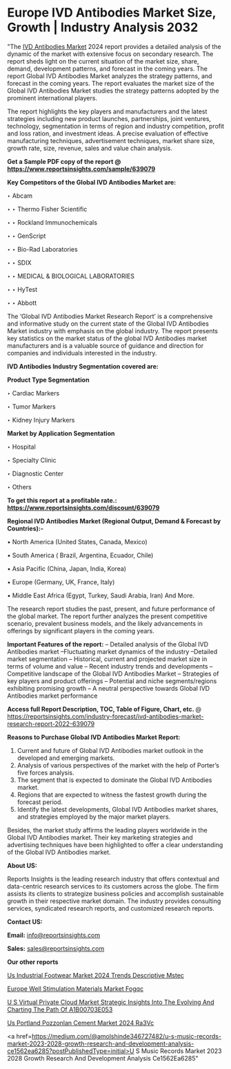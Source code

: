 # Europe IVD Antibodies Market Size, Growth | Industry Analysis 2032

"The <a href=https://www.reportsinsights.com/sample/639079>IVD Antibodies Market</a> 2024 report provides a detailed analysis of the dynamic of the market with extensive focus on secondary research. The report sheds light on the current situation of the market size, share, demand, development patterns, and forecast in the coming years. The report Global IVD Antibodies Market analyzes the strategy patterns, and forecast in the coming years. The report evaluates the market size of the Global IVD Antibodies Market studies the strategy patterns adopted by the prominent international players.

The report highlights the key players and manufacturers and the latest strategies including new product launches, partnerships, joint ventures, technology, segmentation in terms of region and industry competition, profit and loss ration, and investment ideas. A precise evaluation of effective manufacturing techniques, advertisement techniques, market share size, growth rate, size, revenue, sales and value chain analysis.

<strong>Get a Sample PDF copy of the report @ <a href=https://www.reportsinsights.com/sample/639079 style=color:#0000ff;>https://www.reportsinsights.com/sample/639079</a></strong>

<strong>Key Competitors of the Global IVD Antibodies Market are:</strong>

‣ Abcam

‣ 
‣ Thermo Fisher Scientific

‣ 
‣ Rockland Immunochemicals

‣ 
‣ GenScript

‣ 
‣ Bio-Rad Laboratories

‣ 
‣ SDIX

‣ 
‣ MEDICAL & BIOLOGICAL LABORATORIES

‣ 
‣ HyTest

‣ 
‣ Abbott

The ‘Global IVD Antibodies Market Research Report’ is a comprehensive and informative study on the current state of the Global IVD Antibodies Market industry with emphasis on the global industry. The report presents key statistics on the market status of the global IVD Antibodies market manufacturers and is a valuable source of guidance and direction for companies and individuals interested in the industry.

<strong>IVD Antibodies Industry Segmentation covered are:</strong>

<strong>Product Type Segmentation</strong>

‣    Cardiac Markers

‣ Tumor Markers

‣ Kidney Injury Markers

<strong>Market by Application Segmentation</strong>

‣   Hospital

‣ Specialty Clinic

‣ Diagnostic Center

‣ Others

<strong>To get this report at a profitable rate.: <a href=https://www.reportsinsights.com/discount/639079 style=color:#0000ff;>https://www.reportsinsights.com/discount/639079</a></strong>

<strong>Regional IVD Antibodies Market (Regional Output, Demand &amp; Forecast by Countries):-</strong>

• North America (United States, Canada, Mexico)

• South America ( Brazil, Argentina, Ecuador, Chile)

• Asia Pacific (China, Japan, India, Korea)

• Europe (Germany, UK, France, Italy)

• Middle East Africa (Egypt, Turkey, Saudi Arabia, Iran) And More.

The research report studies the past, present, and future performance of the global market. The report further analyzes the present competitive scenario, prevalent business models, and the likely advancements in offerings by significant players in the coming years.

<strong>Important Features of the report:</strong>
– Detailed analysis of the Global IVD Antibodies market
–Fluctuating market dynamics of the industry
–Detailed market segmentation
– Historical, current and projected market size in terms of volume and value
– Recent industry trends and developments
– Competitive landscape of the Global IVD Antibodies Market
– Strategies of key players and product offerings
– Potential and niche segments/regions exhibiting promising growth
– A neutral perspective towards Global IVD Antibodies market performance

<strong>Access full Report Description, TOC, Table of Figure, Chart, etc. </strong>@   <a href=https://reportsinsights.com/industry-forecast/ivd-antibodies-market-research-report-2022-639079 style=color:#0000ff;>https://reportsinsights.com/industry-forecast/ivd-antibodies-market-research-report-2022-639079</a>

<strong>Reasons to Purchase Global IVD Antibodies Market Report:</strong>
1. Current and future of Global IVD Antibodies market outlook in the developed and emerging markets.
2. Analysis of various perspectives of the market with the help of Porter’s five forces analysis.
3. The segment that is expected to dominate the Global IVD Antibodies market.
4. Regions that are expected to witness the fastest growth during the forecast period.
5. Identify the latest developments, Global IVD Antibodies market shares, and strategies employed by the major market players.

Besides, the market study affirms the leading players worldwide in the Global IVD Antibodies market. Their key marketing strategies and advertising techniques have been highlighted to offer a clear understanding of the Global IVD Antibodies market.

<strong><strong>About US</strong>:</strong>

Reports Insights is the leading research industry that offers contextual and data-centric research services to its customers across the globe. The firm assists its clients to strategize business policies and accomplish sustainable growth in their respective market domain. The industry provides consulting services, syndicated research reports, and customized research reports.

<strong>Contact US:</strong>

<p class=><b>Email:</b> <a href=mailto:info@reportsinsights.com>info@reportsinsights.com</a></p>
<p class=><b>Sales:</b> <a href=mailto:sales@reportsinsights.com>sales@reportsinsights.com</a></p>

<strong>Our other reports</strong>

<a href=https://www.linkedin.com/pulse/us-industrial-footwear-market-2024-trends-descriptive-mstec/>Us Industrial Footwear Market 2024 Trends Descriptive Mstec</a>

<a href=https://www.linkedin.com/pulse/europe-well-stimulation-materials-market-fogqc/>Europe Well Stimulation Materials Market Fogqc</a>

<a href=https://medium.com/@khalunansh/u-s-virtual-private-cloud-market-strategic-insights-into-the-evolving-and-charting-the-path-of-a1b00703e053>U S Virtual Private Cloud Market Strategic Insights Into The Evolving And Charting The Path Of A1B00703E053</a>

<a href=https://www.linkedin.com/pulse/us-portland-pozzonlan-cement-market-2024--ra3vc/>Us Portland Pozzonlan Cement Market 2024  Ra3Vc</a>

<a href=https://medium.com/@amolshinde346727482/u-s-music-records-market-2023-2028-growth-research-and-development-analysis-ce1562ea6285?postPublishedType=initial>U S Music Records Market 2023 2028 Growth Research And Development Analysis Ce1562Ea6285</a>"
